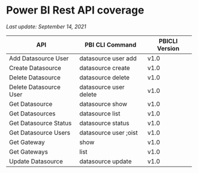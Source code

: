 # Power BI Rest API coverage

_Last update: September 14, 2021_

| API                    | PBI CLI Command        | PBICLI Version |
| ---------------------- | ---------------------- | -------------- |
| Add Datasource User    | datasource user add    | v1.0           |
| Create Datasource      | datasource create      | v1.0           |
| Delete Datasource      | datasource delete      | v1.0           |
| Delete Datasource User | datasource user delete | v1.0           |
| Get Datasource         | datasource show        | v1.0           |
| Get Datasources        | datasource list        | v1.0           |
| Get Datasource Status  | datasource status      | v1.0           |
| Get Datasource Users   | datasource user ;oist  | v1.0           |
| Get Gateway            | show                   | v1.0           |
| Get Gateways           | list                   | v1.0           |
| Update Datasource      | datasource update      | v1.0           |
